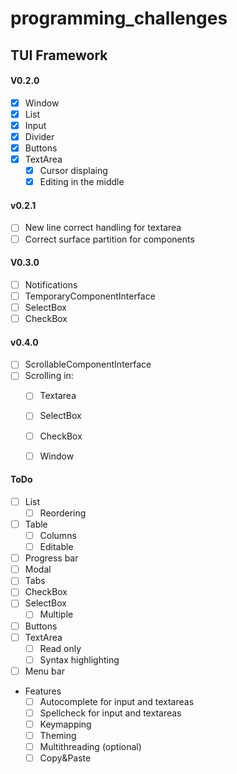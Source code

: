 # programming_challenges
## TUI Framework
#### V0.2.0
   - [x] Window
   - [x] List
   - [x] Input
   - [x] Divider
   - [x] Buttons
   - [x] TextArea
      - [x] Cursor displaing
      - [x] Editing in the middle

#### v0.2.1
   - [ ] New line correct handling for textarea
   - [ ] Correct surface partition for components
   
#### V0.3.0
   - [ ] Notifications
   - [ ] TemporaryComponentInterface
   - [ ] SelectBox
   - [ ] CheckBox

#### v0.4.0
   - [ ] ScrollableComponentInterface
   - [ ] Scrolling in:
       - [ ] Textarea
       - [ ] SelectBox
       - [ ] CheckBox
       - [ ] Window


#### ToDo
   - [ ] List
     - [ ] Reordering
   - [ ] Table
     - [ ] Columns
     - [ ] Editable
   - [ ] Progress bar
   - [ ] Modal
   - [ ] Tabs
   - [ ] CheckBox
   - [ ] SelectBox
      - [ ] Multiple
   - [ ] Buttons
   - [ ] TextArea
      - [ ] Read only
      - [ ] Syntax highlighting
   - [ ] Menu bar
 - Features
   - [ ] Autocomplete for input and textareas
   - [ ] Spellcheck for input and textareas
   - [ ] Keymapping
   - [ ] Theming
   - [ ] Multithreading (optional)
   - [ ] Copy&Paste
